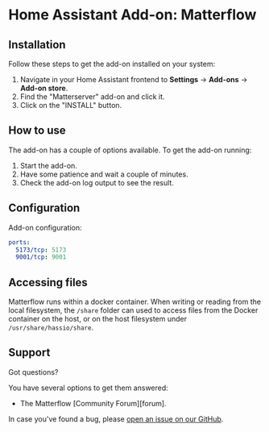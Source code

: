 # Home Assistant Add-on: Matterflow

## Installation

Follow these steps to get the add-on installed on your system:

1. Navigate in your Home Assistant frontend to **Settings** -> **Add-ons** -> **Add-on store**.
2. Find the "Matterserver" add-on and click it.
3. Click on the "INSTALL" button.

## How to use

The add-on has a couple of options available. To get the add-on running:

1. Start the add-on.
2. Have some patience and wait a couple of minutes.
3. Check the add-on log output to see the result.

## Configuration

Add-on configuration:

```yaml
ports:
  5173/tcp: 5173
  9001/tcp: 9001
```
## Accessing files

Matterflow runs within a docker container. When writing or reading from the local filesystem, the `/share` folder can used to access files from the Docker container on the host, or on the host filesystem under `/usr/share/hassio/share`.

## Support

Got questions?

You have several options to get them answered:

- The Matterflow [Community Forum][forum].

In case you've found a bug, please [open an issue on our GitHub][issue].

[slack]: https://matterflow.slack.com
[issue]: https://github.com/MatterCoder/matterflow/issues
[repository]: https://github.com/MatterCoder/matterflow
[docs]: https://matterflow.cloud/